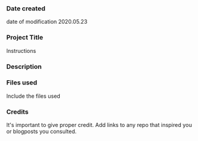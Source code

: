 ### Date created
date of modification 2020.05.23

### Project Title
Instructions

### Description

### Files used
Include the files used

### Credits
It's important to give proper credit. Add links to any repo that inspired you or blogposts you consulted.
